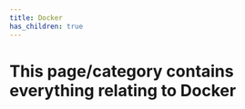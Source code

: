 ```yaml
---
title: Docker
has_children: true
---
```


# This page/category contains everything relating to Docker 
